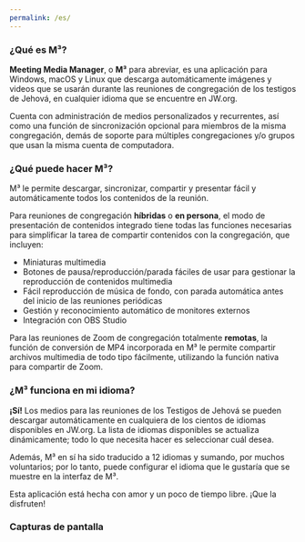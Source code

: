 ```yaml
---
permalink: /es/
---
```

  
### ¿Qué es M³?

**Meeting Media Manager**, o **M³** para abreviar, es una aplicación para Windows, macOS y Linux que descarga automáticamente imágenes y videos que se usarán durante las reuniones de congregación de los testigos de Jehová, en cualquier idioma que se encuentre en JW.org.
  
Cuenta con administración de medios personalizados y recurrentes, así como una función de sincronización opcional para miembros de la misma congregación, demás de soporte para múltiples congregaciones y/o grupos que usan la misma cuenta de computadora.

### ¿Qué puede hacer M³?

M³ le permite descargar, sincronizar, compartir y presentar fácil y automáticamente todos los contenidos de la reunión.
  
Para reuniones de congregación **híbridas** o **en persona**, el modo de presentación de contenidos integrado tiene todas las funciones necesarias para simplificar la tarea de compartir contenidos con la congregación, que incluyen:

- Miniaturas multimedia
- Botones de pausa/reproducción/parada fáciles de usar para gestionar la reproducción de contenidos multimedia
- Fácil reproducción de música de fondo, con parada automática antes del inicio de las reuniones periódicas
- Gestión y reconocimiento automático de monitores externos
- Integración con OBS Studio

Para las reuniones de Zoom de congregación totalmente **remotas**, la función de conversión de MP4 incorporada en M³ le permite compartir archivos multimedia de todo tipo fácilmente, utilizando la función nativa para compartir de Zoom.

### ¿M³ funciona en mi idioma?

**¡Sí!** Los medios para las reuniones de los Testigos de Jehová se pueden descargar automáticamente en cualquiera de los cientos de idiomas disponibles en JW.org. La lista de idiomas disponibles se actualiza dinámicamente; todo lo que necesita hacer es seleccionar cuál desea.

Además, M³ en sí ha sido traducido a 12 idiomas y sumando, por muchos voluntarios; por lo tanto, puede configurar el idioma que le gustaría que se muestre en la interfaz de M³.

Esta aplicación está hecha con amor y un poco de tiempo libre. ¡Que la disfruten!

### Capturas de pantalla
